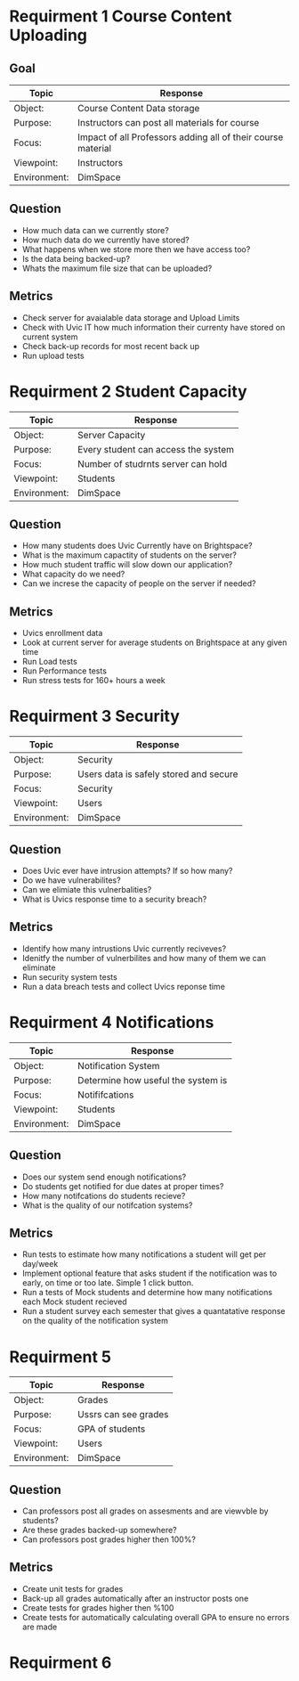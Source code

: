 # Requirment 1 Course Content Uploading

## Goal
| Topic        | Response                                                     |
|--------------|--------------------------------------------------------------|
| Object:      | Course Content Data storage                                  |
| Purpose:     | Instructors can post all materials for course                |
| Focus:       | Impact of all Professors adding all of their course material |
| Viewpoint:   | Instructors                                                  |
| Environment: | DimSpace                                                     |

## Question
- How much data can we currently store?
- How much data do we currently have stored?
- What happens when we store more then we have access too?
- Is the data being backed-up?
- Whats the maximum file size that can be uploaded?

## Metrics
- Check server for avaialable data storage and Upload Limits
- Check with Uvic IT how much information their currenty have stored on current system
- Check back-up records for most recent back up
- Run upload tests

# Requirment 2 Student Capacity

| Topic        | Response                                                     |
|--------------|--------------------------------------------------------------|
| Object:      | Server Capacity                                              |
| Purpose:     | Every student can access the system                          |
| Focus:       | Number of studrnts server can hold                           |
| Viewpoint:   | Students                                                     |
| Environment: | DimSpace                                                     |

## Question
- How many students does Uvic Currently have on Brightspace?
- What is the maximum capactity of students on the server?
- How much student traffic will slow down our application?
- What capacity do we need?
- Can we increse the capacity of people on the server if needed?

## Metrics
- Uvics enrollment data
- Look at current server for average students on Brightspace at any given time
- Run Load tests
- Run Performance tests
- Run stress tests for 160+ hours a week

# Requirment 3 Security

| Topic        | Response                                                     |
|--------------|--------------------------------------------------------------|
| Object:      | Security                                                     |
| Purpose:     | Users data is safely stored and secure                       |
| Focus:       | Security                                                     |
| Viewpoint:   | Users                                                        |
| Environment: | DimSpace                                                     |

## Question
- Does Uvic ever have intrusion attempts? If so how many?
- Do we have vulnerabilites?
- Can we elimiate this vulnerbalities?
- What is Uvics response time to a security breach?

## Metrics
- Identify how many intrustions Uvic currently reciveves?
- Idenitfy the number of vulnerbilites and how many of them we can eliminate
- Run security system tests
- Run a data breach tests and collect Uvics reponse time

# Requirment 4 Notifications

| Topic        | Response                                                     |
|--------------|--------------------------------------------------------------|
| Object:      | Notification System                                          |
| Purpose:     | Determine how useful the system is                           |
| Focus:       | Notififcations                                               |
| Viewpoint:   | Students                                                     |
| Environment: | DimSpace                                                     |

## Question
- Does our system send enough notifications?
- Do students get notified for due dates at proper times?
- How many notifcations do students recieve?
- What is the quality of our notifcation systems?

## Metrics
- Run tests to estimate how many notifications a student will get per day/week
- Implement optional feature that asks student if the notification was to early, on time or too late. Simple 1 click button.
- Run a tests of Mock students and determine how many notifications each Mock student recieved
- Run a student survey each semester that gives a quantatative response on the quality of the notification system


# Requirment 5

| Topic        | Response                                                     |
|--------------|--------------------------------------------------------------|
| Object:      | Grades                                                       |
| Purpose:     | Ussrs can see grades                                         |
| Focus:       | GPA of students                                              |
| Viewpoint:   | Users                                                        |
| Environment: | DimSpace                                                     |

## Question
- Can professors post all grades on assesments and are viewvble by students?
- Are these grades backed-up somewhere?
- Can professors post grades higher then 100%?

## Metrics
- Create unit tests for grades
- Back-up all grades automatically after an instructor posts one
- Create tests for grades higher then %100
- Create tests for automatically calculating overall GPA to ensure no errors are made

# Requirment 6

